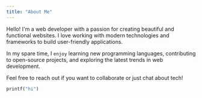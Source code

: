 ```yaml
---
title: "About Me"
---
```


Hello! I'm a web developer with a passion for creating beautiful and functional websites. I love working with modern technologies and frameworks to build user-friendly applications.

In my spare time, I `enjoy` learning new programming languages, contributing to open-source projects, and exploring the latest trends in web development.

Feel free to reach out if you want to collaborate or just chat about tech! 

```python
printf("hi")
```